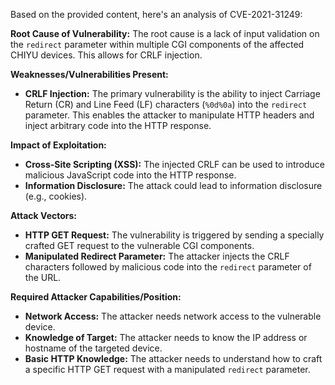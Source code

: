 Based on the provided content, here's an analysis of CVE-2021-31249:

**Root Cause of Vulnerability:**
The root cause is a lack of input validation on the `redirect` parameter within multiple CGI components of the affected CHIYU devices. This allows for CRLF injection.

**Weaknesses/Vulnerabilities Present:**
- **CRLF Injection:** The primary vulnerability is the ability to inject Carriage Return (CR) and Line Feed (LF) characters (`%0d%0a`) into the `redirect` parameter. This enables the attacker to manipulate HTTP headers and inject arbitrary code into the HTTP response.

**Impact of Exploitation:**
- **Cross-Site Scripting (XSS):** The injected CRLF can be used to introduce malicious JavaScript code into the HTTP response.
- **Information Disclosure:**  The attack could lead to information disclosure (e.g., cookies).

**Attack Vectors:**
- **HTTP GET Request:** The vulnerability is triggered by sending a specially crafted GET request to the vulnerable CGI components.
- **Manipulated Redirect Parameter:** The attacker injects the CRLF characters followed by malicious code into the `redirect` parameter of the URL.

**Required Attacker Capabilities/Position:**
- **Network Access:** The attacker needs network access to the vulnerable device.
- **Knowledge of Target:** The attacker needs to know the IP address or hostname of the targeted device.
- **Basic HTTP Knowledge:** The attacker needs to understand how to craft a specific HTTP GET request with a manipulated `redirect` parameter.